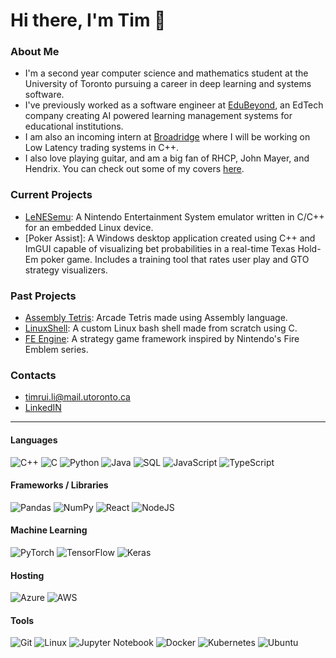 Hi there, I'm Tim 👋
==================================================================================================
### About Me
- I'm a second year computer science and mathematics student at the University of Toronto pursuing a career in deep learning and systems software.
- I've previously worked as a software engineer at [EduBeyond](https://www.edubeyond.dev/), an EdTech company creating AI powered learning management systems for educational institutions.
- I am also an incoming intern at [Broadridge](https://www.broadridge.com/) where I will be working on Low Latency trading systems in C++.
- I also love playing guitar, and am a big fan of RHCP, John Mayer, and Hendrix. You can check out some of my covers [here](https://www.instagram.com/ltrui_guitar).

### Current Projects
- [LeNESemu](https://github.com/Heian0/LeNESemu): A Nintendo Entertainment System emulator written in C/C++ for an embedded Linux device.
- [Poker Assist]: A Windows desktop application created using C++ and ImGUI capable of visualizing bet probabilities in a real-time Texas Hold-Em poker game. Includes a training tool that rates user play and GTO strategy visualizers.

### Past Projects
- [Assembly Tetris](https://github.com/Heian0/Assembly-Tetris): Arcade Tetris made using Assembly language.
- [LinuxShell](https://github.com/Heian0/LinuxShell): A custom Linux bash shell made from scratch using C.
- [FE Engine](https://github.com/Heian0/FE-Engine): A strategy game framework inspired by Nintendo's Fire Emblem series.

### Contacts
- timrui.li@mail.utoronto.ca
- [LinkedIN](https://www.linkedin.com/in/timothy-li-854342240/)
--------------------------------------------------------------------------------------------------
#### Languages

![C++](https://img.shields.io/badge/c++-%2300599C.svg?style=for-the-badge&logo=c%2B%2B&logoColor=white)
![C](https://img.shields.io/badge/c-%2300599C.svg?style=for-the-badge&logo=c&logoColor=white)
![Python](https://img.shields.io/badge/python-3670A0?style=for-the-badge&logo=python&logoColor=ffdd54)
![Java](https://img.shields.io/badge/java-%23ED8B00.svg?style=for-the-badge&logo=openjdk&logoColor=white)
![SQL](https://img.shields.io/badge/SQL-CC2927?style=for-the-badge&logo=microsoft%20sql%20server&logoColor=white)
![JavaScript](https://img.shields.io/badge/javascript-%23323330.svg?style=for-the-badge&logo=javascript&logoColor=%23F7DF1E)
![TypeScript](https://img.shields.io/badge/typescript-%23007ACC.svg?style=for-the-badge&logo=typescript&logoColor=white)

#### Frameworks / Libraries

![Pandas](https://img.shields.io/badge/pandas-%23150458.svg?style=for-the-badge&logo=pandas&logoColor=white)
![NumPy](https://img.shields.io/badge/numpy-%23013243.svg?style=for-the-badge&logo=numpy&logoColor=white)
![React](https://img.shields.io/badge/react-%2320232a.svg?style=for-the-badge&logo=react&logoColor=%2361DAFB)
![NodeJS](https://img.shields.io/badge/node.js-6DA55F?style=for-the-badge&logo=node.js&logoColor=white)

#### Machine Learning

![PyTorch](https://img.shields.io/badge/Pytorch-%23D00000.svg?style=for-the-badge&logo=Pytorch&logoColor=white)
![TensorFlow](https://img.shields.io/badge/TensorFlow-%23FF6F00.svg?style=for-the-badge&logo=TensorFlow&logoColor=white)
![Keras](https://img.shields.io/badge/Keras-%23D00000.svg?style=for-the-badge&logo=Keras&logoColor=white)

#### Hosting

![Azure](https://img.shields.io/badge/azure-%230072C6.svg?style=for-the-badge&logo=microsoftazure&logoColor=white)
![AWS](https://img.shields.io/badge/AWS-%23FF9900.svg?style=for-the-badge&logo=amazon-aws&logoColor=white)

#### Tools

![Git](https://img.shields.io/badge/git-%23F05033.svg?style=for-the-badge&logo=git&logoColor=white)
![Linux](https://img.shields.io/badge/Linux-FCC624?style=for-the-badge&logo=linux&logoColor=black)
![Jupyter Notebook](https://img.shields.io/badge/jupyter-%23FA0F00.svg?style=for-the-badge&logo=jupyter&logoColor=white)
![Docker](https://img.shields.io/badge/docker-%230db7ed.svg?style=for-the-badge&logo=docker&logoColor=white)
![Kubernetes](https://img.shields.io/badge/kubernetes-%23326ce5.svg?style=for-the-badge&logo=kubernetes&logoColor=white)
![Ubuntu](https://img.shields.io/badge/Ubuntu-E95420?style=for-the-badge&logo=ubuntu&logoColor=white)

